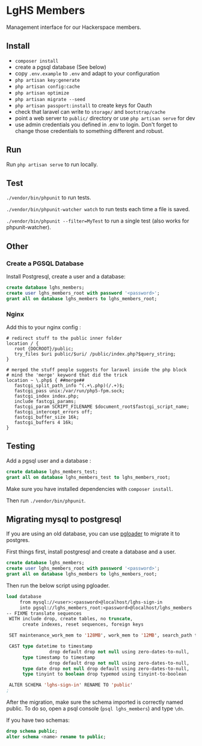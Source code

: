 # LgHS Members

Management interface for our Hackerspace members.

## Install

  * `composer install`
  * create a pgsql database (See below)
  * copy `.env.example` to `.env` and adapt to your configuration
  * `php artisan key:generate`
  * `php artisan config:cache`
  * `php artisan optimize`
  * `php artisan migrate --seed`
  * `php artisan passport:install` to create keys for Oauth
  * check that laravel can write to `storage/` and `bootstrap/cache`
  * point a web server to `public/` directory or use `php artisan serve` for dev
  * use admin credentials you defined in .env to login. Don't forget to 
    change those credentials to something different and robust.
    
    
## Run

Run `php artisan serve` to run locally.

## Test

`./vendor/bin/phpunit` to run tests.

`./vendor/bin/phpunit-watcher watch` to run tests each
time a file is saved.

`./vendor/bin/phpunit --filter=MyTest` to run a single test 
(also works for phpunit-watcher).

## Other
### Create a PGSQL Database

Install Postgresql, create a user and a database: 

```sql
create database lghs_members;
create user lghs_members_root with password '<password>';
grant all on database lghs_members to lghs_members_root;
````

### Nginx

Add this to your nginx config :

```
# redirect stuff to the public inner folder
location / {
   root {DOCROOT}/public;
   try_files $uri public/$uri/ /public/index.php?$query_string;
} 

# merged the stuff people suggests for laravel inside the php block
# mind the 'merge' keyword that did the trick
location ~ \.php$ { ##merge##
   fastcgi_split_path_info ^(.+\.php)(/.+)$;
   fastcgi_pass unix:/var/run/php5-fpm.sock;
   fastcgi_index index.php;
   include fastcgi_params;
   fastcgi_param SCRIPT_FILENAME $document_root$fastcgi_script_name;
   fastcgi_intercept_errors off;
   fastcgi_buffer_size 16k;
   fastcgi_buffers 4 16k;
}
```

## Testing

Add a pgsql user and a database :
```sql
create database lghs_members_test;
grant all on database lghs_members_test to lghs_members_root;
```

Make sure you have installed dependencies with `composer install`.

Then run `./vendor/bin/phpunit`.

## Migrating mysql to postgresql

If you are using an old database, you can use [pgloader](http://pgloader.io/) to migrate it to postgres.

First things first, install postgresql and create a database and a user.

```sql
create database lghs_members;
create user lghs_members_root with password '<password>';
grant all on database lghs_members to lghs_members_root;
```

Then run the below script using pgloader.

```lisp
load database
     from mysql://<user>:<password>@localhost/lghs-sign-in
     into pgsql://lghs_members_root:<password>@localhost/lghs_members
-- FIXME translate sequences
 WITH include drop, create tables, no truncate,
      create indexes, reset sequences, foreign keys

 SET maintenance_work_mem to '128MB', work_mem to '12MB', search_path to '"lghs-sign-in", public'

 CAST type datetime to timestamp
                drop default drop not null using zero-dates-to-null,
      type timestamp to timestamp
                drop default drop not null using zero-dates-to-null,
      type date drop not null drop default using zero-dates-to-null,
      type tinyint to boolean drop typemod using tinyint-to-boolean

 ALTER SCHEMA 'lghs-sign-in' RENAME TO 'public'
;
```

After the migration, make sure the schema imported is correctly named public.
To do so, open a psql console (`psql lghs_members`) and type `\dn`.

If you have two schemas:
```sql
drop schema public;
alter schema <name> rename to public;
```
